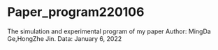 # Paper_program220106
The simulation and experimental program of my paper
Author: MingDa Ge,HongZhe Jin.
Data: January 6, 2022
